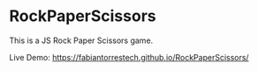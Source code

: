 # RockPaperScissors

This is a JS Rock Paper Scissors game.

Live Demo: https://fabiantorrestech.github.io/RockPaperScissors/
